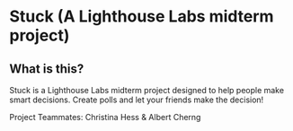 # Stuck (A Lighthouse Labs midterm project)

## What is this?
Stuck is a Lighthouse Labs midterm project designed to help people make smart decisions. Create polls and let your friends make the decision!

Project Teammates: Christina Hess & Albert Cherng
